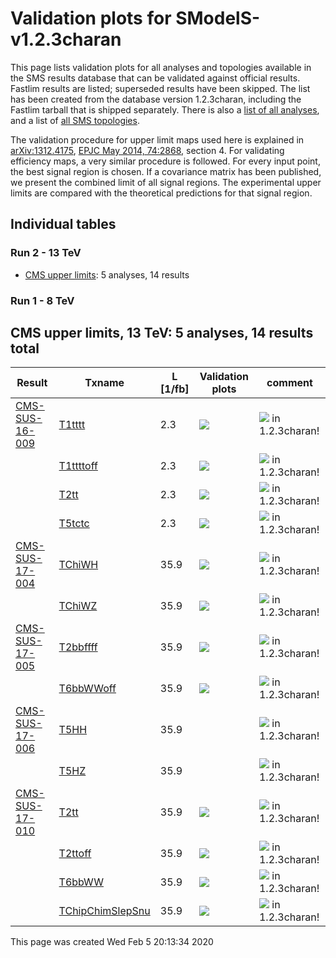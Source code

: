
# Validation plots for SModelS-v1.2.3charan 

This page lists validation plots for all analyses and topologies available in
the SMS results database that can be validated against official results.
Fastlim results are listed; superseded results have been skipped. The list has been created from the
database version 1.2.3charan, including the Fastlim tarball that is shipped separately.
There is also a [list of all analyses](ListOfAnalyses123charan), and
a list of [all SMS topologies](SmsDictionary123charan).

The validation procedure for upper limit maps used here is explained in [arXiv:1312.4175](http://arxiv.org/abs/1312.4175),  [EPJC May 2014, 74:2868](http://link.springer.com/article/10.1140/epjc/s10052-014-2868-5), section 4. For validating efficiency maps, a very similar procedure is followed. For every input point, the best signal region is chosen. If a covariance matrix has been published, we present the combined limit of all signal regions. The experimental upper limits are compared with the theoretical predictions for that signal region.

## Individual tables

### Run 2 - 13 TeV
 * [CMS upper limits](#CMSupperlimits13): 5 analyses, 14 results

### Run 1 - 8 TeV


<a name="CMSupperlimits13"></a>
## CMS upper limits, 13 TeV: 5 analyses, 14 results total

| **Result** | **Txname** | **L [1/fb]** | **Validation plots** | **comment** |
|------------|------------|--------------|----------------------|-------------|
| [CMS-SUS-16-009](https://cms-results.web.cern.ch/cms-results/public-results/publications/SUS-16-009/)| [T1tttt](SmsDictionary123charan#T1tttt)| 2.3|<a href="https://smodels.github.io/validation/123charan/13TeV/CMS/CMS-SUS-16-009/validation/T1tttt_2EqMassAx_EqMassBy_pretty.png"><img src="https://smodels.github.io/validation/123charan/13TeV/CMS/CMS-SUS-16-009/validation/T1tttt_2EqMassAx_EqMassBy_pretty.png" /></a>  | <img src="https://smodels.github.io/pics/new.png" /> in 1.2.3charan!  |
| | [T1ttttoff](SmsDictionary123charan#T1ttttoff)| 2.3|<a href="https://smodels.github.io/validation/123charan/13TeV/CMS/CMS-SUS-16-009/validation/T1ttttoff_2EqMassAx_EqMassBy_pretty.png"><img src="https://smodels.github.io/validation/123charan/13TeV/CMS/CMS-SUS-16-009/validation/T1ttttoff_2EqMassAx_EqMassBy_pretty.png" /></a>  | <img src="https://smodels.github.io/pics/new.png" /> in 1.2.3charan!  |
| | [T2tt](SmsDictionary123charan#T2tt)| 2.3|<a href="https://smodels.github.io/validation/123charan/13TeV/CMS/CMS-SUS-16-009/validation/T2tt_2EqMassAx_EqMassBy_pretty.png"><img src="https://smodels.github.io/validation/123charan/13TeV/CMS/CMS-SUS-16-009/validation/T2tt_2EqMassAx_EqMassBy_pretty.png" /></a>  | <img src="https://smodels.github.io/pics/new.png" /> in 1.2.3charan!  |
| | [T5tctc](SmsDictionary123charan#T5tctc)| 2.3|<a href="https://smodels.github.io/validation/123charan/13TeV/CMS/CMS-SUS-16-009/validation/T5tctc_2EqMassAx_EqMassBy+20_EqMassCy_pretty.png"><img src="https://smodels.github.io/validation/123charan/13TeV/CMS/CMS-SUS-16-009/validation/T5tctc_2EqMassAx_EqMassBy+20_EqMassCy_pretty.png" /></a>  | <img src="https://smodels.github.io/pics/new.png" /> in 1.2.3charan!  |
| [CMS-SUS-17-004](http://cms-results.web.cern.ch/cms-results/public-results/publications/SUS-17-004/index.html)| [TChiWH](SmsDictionary123charan#TChiWH)| 35.9|<a href="https://smodels.github.io/validation/123charan/13TeV/CMS/CMS-SUS-17-004/validation/TChiWH_2EqMassAx_EqMassBy_pretty.png"><img src="https://smodels.github.io/validation/123charan/13TeV/CMS/CMS-SUS-17-004/validation/TChiWH_2EqMassAx_EqMassBy_pretty.png" /></a>  | <img src="https://smodels.github.io/pics/new.png" /> in 1.2.3charan!  |
| | [TChiWZ](SmsDictionary123charan#TChiWZ)| 35.9|<a href="https://smodels.github.io/validation/123charan/13TeV/CMS/CMS-SUS-17-004/validation/TChiWZ_2EqMassAx_EqMassBy_pretty.png"><img src="https://smodels.github.io/validation/123charan/13TeV/CMS/CMS-SUS-17-004/validation/TChiWZ_2EqMassAx_EqMassBy_pretty.png" /></a>  | <img src="https://smodels.github.io/pics/new.png" /> in 1.2.3charan!  |
| [CMS-SUS-17-005](https://cms-results.web.cern.ch/cms-results/public-results/publications/SUS-17-005/)| [T2bbffff](SmsDictionary123charan#T2bbffff)| 35.9|<a href="https://smodels.github.io/validation/123charan/13TeV/CMS/CMS-SUS-17-005/validation/T2bbffff_2EqMassAx_EqMassBx-y_pretty.png"><img src="https://smodels.github.io/validation/123charan/13TeV/CMS/CMS-SUS-17-005/validation/T2bbffff_2EqMassAx_EqMassBx-y_pretty.png" /></a>  | <img src="https://smodels.github.io/pics/new.png" /> in 1.2.3charan!  |
| | [T6bbWWoff](SmsDictionary123charan#T6bbWWoff)| 35.9|<a href="https://smodels.github.io/validation/123charan/13TeV/CMS/CMS-SUS-17-005/validation/T6bbWWoff_2EqMassAx_EqMassBx-0.5y_EqMassCx-y_pretty.png"><img src="https://smodels.github.io/validation/123charan/13TeV/CMS/CMS-SUS-17-005/validation/T6bbWWoff_2EqMassAx_EqMassBx-0.5y_EqMassCx-y_pretty.png" /></a>  | <img src="https://smodels.github.io/pics/new.png" /> in 1.2.3charan!  |
| [CMS-SUS-17-006](https://cms-results.web.cern.ch/cms-results/public-results/publications/SUS-17-006/)| [T5HH](SmsDictionary123charan#T5HH)| 35.9|  | <img src="https://smodels.github.io/pics/new.png" /> in 1.2.3charan!  |
| | [T5HZ](SmsDictionary123charan#T5HZ)| 35.9|  | <img src="https://smodels.github.io/pics/new.png" /> in 1.2.3charan!  |
| [CMS-SUS-17-010](http://cms-results.web.cern.ch/cms-results/public-results/publications/SUS-17-010)| [T2tt](SmsDictionary123charan#T2tt)| 35.9|<a href="https://smodels.github.io/validation/123charan/13TeV/CMS/CMS-SUS-17-010/validation/T2tt_2EqMassAx_EqMassBy_pretty.png"><img src="https://smodels.github.io/validation/123charan/13TeV/CMS/CMS-SUS-17-010/validation/T2tt_2EqMassAx_EqMassBy_pretty.png" /></a>  | <img src="https://smodels.github.io/pics/new.png" /> in 1.2.3charan!  |
| | [T2ttoff](SmsDictionary123charan#T2ttoff)| 35.9|<a href="https://smodels.github.io/validation/123charan/13TeV/CMS/CMS-SUS-17-010/validation/T2ttoff_2EqMassAx_EqMassBy_pretty.png"><img src="https://smodels.github.io/validation/123charan/13TeV/CMS/CMS-SUS-17-010/validation/T2ttoff_2EqMassAx_EqMassBy_pretty.png" /></a>  | <img src="https://smodels.github.io/pics/new.png" /> in 1.2.3charan!  |
| | [T6bbWW](SmsDictionary123charan#T6bbWW)| 35.9|<a href="https://smodels.github.io/validation/123charan/13TeV/CMS/CMS-SUS-17-010/validation/T6bbWW_2EqMassAx_EqMassB0.5x+0.5y_EqMassCy_pretty.png"><img src="https://smodels.github.io/validation/123charan/13TeV/CMS/CMS-SUS-17-010/validation/T6bbWW_2EqMassAx_EqMassB0.5x+0.5y_EqMassCy_pretty.png" /></a>  | <img src="https://smodels.github.io/pics/new.png" /> in 1.2.3charan!  |
| | [TChipChimSlepSnu](SmsDictionary123charan#TChipChimSlepSnu)| 35.9|<a href="https://smodels.github.io/validation/123charan/13TeV/CMS/CMS-SUS-17-010/validation/TChipChimSlepSnu_2EqMassAx_EqMassB0.5x+0.5y_EqMassCy_pretty.png"><img src="https://smodels.github.io/validation/123charan/13TeV/CMS/CMS-SUS-17-010/validation/TChipChimSlepSnu_2EqMassAx_EqMassB0.5x+0.5y_EqMassCy_pretty.png" /></a>  | <img src="https://smodels.github.io/pics/new.png" /> in 1.2.3charan!  |

This page was created Wed Feb  5 20:13:34 2020
